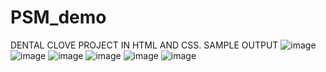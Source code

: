 # PSM_demo
DENTAL CLOVE PROJECT IN HTML AND CSS.
SAMPLE OUTPUT
 ![image](https://github.com/user-attachments/assets/ce38e267-291d-43d6-8117-fd28e570362d)
![image](https://github.com/user-attachments/assets/10d6ba47-b4c3-4726-ac96-1cae3ad74c32)
![image](https://github.com/user-attachments/assets/fe546556-34ea-45ea-91da-0d080648ee1b)
![image](https://github.com/user-attachments/assets/44701311-ed02-4324-93ad-eea1b0c4c0e4)
![image](https://github.com/user-attachments/assets/576a8492-edda-42cc-beac-8e72d998be7f)
![image](https://github.com/user-attachments/assets/1383b212-0401-4bb3-8f99-43f246abc710)
